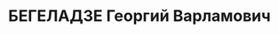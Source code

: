 ---
title: БЕГЕЛАДЗЕ Георгий Варламович
description: 'Род. в 1901, Ланчхутский район, с. Супса, грузин. Род занятий: до ареста
  секретарь Хашурского РК КП (б) Грузии.

  Осужден Тройкой при НКВД ГССР 03.12.1937. Мера наказания: расстрел с конфискацией
  личного имущества. Дата расстрела: 11.12.1937'
---